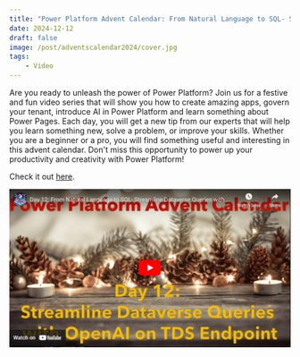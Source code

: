```yaml
---
title: "Power Platform Advent Calendar: From Natural Language to SQL- Streamline Dataverse Queries with OpenAI on TDS Endpoint"
date: 2024-12-12
draft: false
image: /post/adventscalendar2024/cover.jpg
tags:
    - Video
---
```


Are you ready to unleash the power of Power Platform? Join us for a festive and fun video series that will show you how to create amazing apps, govern your tenant, introduce AI in Power Platform and learn something about Power Pages. Each day, you will get a new tip from our experts that will help you learn something new, solve a problem, or improve your skills. Whether you are a beginner or a pro, you will find something useful and interesting in this advent calendar. Don't miss this opportunity to power up your productivity and creativity with Power Platform!

Check it out [here](https://youtu.be/uEwWy9eNpHw).

[![](video.jpg)](https://youtu.be/uEwWy9eNpHw)